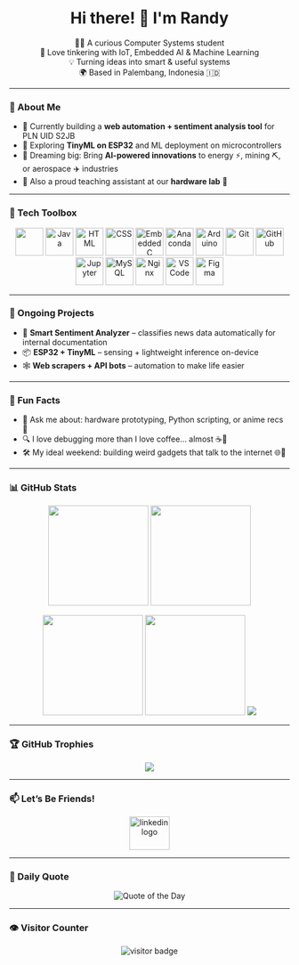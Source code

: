 <h1 align="center">Hi there! 👋 I'm Randy</h1>
<p align="center">
  👨‍💻 A curious Computer Systems student <br>
  🤖 Love tinkering with IoT, Embedded AI & Machine Learning <br>
  💡 Turning ideas into smart & useful systems <br>
  🌍 Based in Palembang, Indonesia 🇮🇩
</p>

---

### 🎯 About Me

- 🔧 Currently building a **web automation + sentiment analysis tool** for PLN UID S2JB  
- 🧠 Exploring **TinyML on ESP32** and ML deployment on microcontrollers  
- 🚀 Dreaming big: Bring **AI-powered innovations** to energy ⚡, mining ⛏, or aerospace ✈️ industries  
- 🎒 Also a proud teaching assistant at our **hardware lab** 🧪  

---

### 🧰 Tech Toolbox

<div align="center">
  <img src="https://skillicons.dev/icons?i=py" height="50" />
  <img src="https://cdn.jsdelivr.net/gh/devicons/devicon/icons/java/java-original.svg" height="50" alt="Java" />
  <img src="https://cdn.jsdelivr.net/gh/devicons/devicon/icons/html5/html5-original.svg" height="50" alt="HTML" />
  <img src="https://cdn.jsdelivr.net/gh/devicons/devicon/icons/css3/css3-original.svg" height="50" alt="CSS" />
  <img src="https://cdn.jsdelivr.net/gh/devicons/devicon/icons/embeddedc/embeddedc-original.svg" height="50" alt="Embedded C" />
    <img src="https://cdn.jsdelivr.net/gh/devicons/devicon/icons/anaconda/anaconda-original.svg" height="50" alt="Anaconda" />
  <img src="https://cdn.jsdelivr.net/gh/devicons/devicon/icons/arduino/arduino-original.svg" height="50" alt="Arduino" />
  <img src="https://cdn.jsdelivr.net/gh/devicons/devicon/icons/git/git-original.svg" height="50" alt="Git" />
  <img src="https://cdn.jsdelivr.net/gh/devicons/devicon/icons/github/github-original.svg" height="50" alt="GitHub" />
  <img src="https://cdn.jsdelivr.net/gh/devicons/devicon/icons/jupyter/jupyter-original.svg" height="50" alt="Jupyter" />
  <img src="https://cdn.jsdelivr.net/gh/devicons/devicon/icons/mysql/mysql-original.svg" height="50" alt="MySQL" />
  <img src="https://cdn.jsdelivr.net/gh/devicons/devicon/icons/nginx/nginx-original.svg" height="50" alt="Nginx" />
  <img src="https://cdn.jsdelivr.net/gh/devicons/devicon/icons/vscode/vscode-original.svg" height="50" alt="VS Code" />
  <img src="https://cdn.jsdelivr.net/gh/devicons/devicon/icons/figma/figma-original.svg" height="50" alt="Figma" />

</div>

---

### 🚧 Ongoing Projects

- 🧠 **Smart Sentiment Analyzer** – classifies news data automatically for internal documentation  
- 📦 **ESP32 + TinyML** – sensing + lightweight inference on-device  
- 🕸 **Web scrapers + API bots** – automation to make life easier  

---

### 🧪 Fun Facts

- 💬 Ask me about: hardware prototyping, Python scripting, or anime recs 🎌  
- 🔍 I love debugging more than I love coffee... almost ☕🐞  
- 🛠 My ideal weekend: building weird gadgets that talk to the internet 🌐📡  

---

### 📊 GitHub Stats

<p align="center">
  <img src="https://github-readme-stats.vercel.app/api?username=bachrirandy&show_icons=true&theme=tokyonight" height="180" />
  <img src="https://streak-stats.demolab.com?user=bachrirandy&theme=tokyonight" height="180" />
  
</p>

<p align="center">
  <img src="https://github-readme-stats.vercel.app/api/top-langs/?username=bachrirandy&layout=compact&theme=tokyonight" height="180" />
  <img src="https://github-profile-summary-cards.vercel.app/api/cards/profile-details?username=bachrirandy&theme=tokyonight" height="180" />
  <img src="https://github-profile-trophy.vercel.app/?username=bachrirandy&theme=gruvbox&no-frame=true&margin-w=15&margin-h=15" />
</p>

---

### 🏆 GitHub Trophies

<p align="center">
  <img src="https://github-profile-trophy.vercel.app/?username=bachrirandy&theme=tokyonight&margin-w=10&column=4" />
</p>

---

### 📫 Let’s Be Friends!

<div align="center">
  <a href="https://www.linkedin.com/in/randybachri/" target="_blank">
    <img src="https://raw.githubusercontent.com/maurodesouza/profile-readme-generator/master/src/assets/icons/social/linkedin/default.svg" width="72" height="60" alt="linkedin logo" />
  </a>
</div>

---

### 🌟 Daily Quote

<p align="center">
  <img src="https://quotes-github-readme.vercel.app/api?type=horizontal&theme=tokyonight" alt="Quote of the Day" />
</p>

---

### 👁 Visitor Counter

<p align="center">
  <img src="https://komarev.com/ghpvc/?username=bachrirandy&style=flat-square&color=blue" alt="visitor badge" />
</p>
